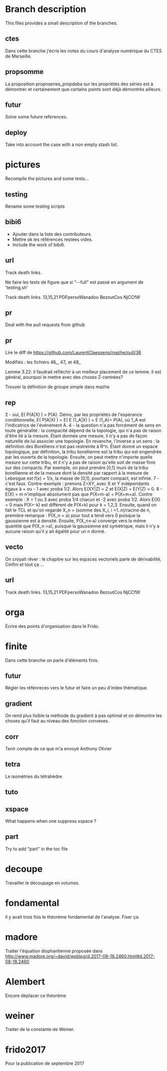 # Branch description

This files provides a small description of the branches.

## ctes

Dans cette branche j'écris les notes du cours d'analyse numérique du CTES de Marseille.

## propsomme

La proposition propnseries_propdeba sur les propriétés des séries est à démontrer et certainement que certains points sont déjà démontrés ailleurs.

## futur

Solve some future references.

## deploy

Take into account the case with a non empty stash list.

# pictures

Recompile the pictures and some tests...

## testing

Rename some testing scripts

## bibi6

- Ajouter dans la liste des contributeurs.
- Mettre ok les références restées vides.
- Include the work of bibi6.


## url

Track death links.

Ne faire les tests de figure que si "--full" est passé en argument de 'testing.sh'

Track death links. 13,15,21
PDFpersoWanadoo
BezoutCos
NjCCfW



## pr

Deal with the pull requests from github


## pr

Lire le diff de  https://github.com/LaurentClaessens/mazhe/pull/36

Modifiés : les fichiers 46_, 47_ et 48_

Lemme 3.22: il faudrait réfléchir à un meilleur placement de ce lemme. Il est général, pourquoi le mettre avec des choses Z-centrées?

Trouver la définition de groupe simple dans mazhe

## rep

2 - oui, E( P(A|X) ) = P(A). Démo, par les propriétés de l'espérance conditionnelle, E( P(A|X) ) = E( E (1_A|X) ) = E (1_A)= P(A), où 1_A est l'indicatrice de l'événement A.
4 - la question n'a pas forcément de sens en toute généralité : la compacité dépend de la topologie, qui n'a pas de raison d'être lié à la mesure. Étant donnée une mesure, il n'y a pas de façon naturelle de lui associer une topologie. En revanche, l'inverse a un sens : la définition des Borelliens n'est pas restreinte à R^n. Étant donné un espace topologique, par définition, la tribu borellienne est la tribu qui est engendrée par les ouverts de la topologie. Ensuite, on peut mettre n'importe quelle mesure sur cette tribu, et il n'y a pas de raison qu'elle soit de masse finie sur des compacts. Par exemple, on peut prendre [0,1] muni de la tribu borellienne et de la mesure dont la densité par rapport à la mesure de Lebesgue est f(x) = 1/x, la masse de [0,1], pourtant compact, est infinie.
7 - c'est faux. Contre-exemple : prenons Z=XY, avec X et Y indépendants égaux à + ou - 1 avec proba 1/2. Alors E(XY|Z) = Z et E(X|Z) = E(Y|Z) = 0.
8 - E(X) = m n'implique absolument pas que P(X=m-a) = P(X=m+a). Contre exemple : X = 1 ou 3 avec proba 1/4 chacun et -2 avec proba 1/2. Alors E(X) = 0 mais P(X=-k) est différent de P(X=k) pour k = 1,2,3. Ensuite, quand on fait le TCL et qu'on regarde X_n = (somme des X_i, i =1..n)/racine de n, première remarque : P(X_n = a) pour tout a tend vers 0 puisque la gaussienne est à densité. Ensuite, P(X_n<-a) converge vers la même quantité que P(X_n >a), puisque la gaussienne est symétrique, mais il n'y a aucune raison qu'il y ait égalité pour un n donné.

## vecto

On croyait rêver : le chapitre sur les espaces vectoriels parle de dérivabilité, Cinfini et tout ça ...

## url
Track death links. 13,15,21
PDFpersoWanadoo
BezoutCos
NjCCfW

# orga

Écrire des points d'organisation dans le Frido.

# finite

Dans cette branche on parle d'éléments finis.

## futur

Régler les réfénreces vers le futur et faire un peu d'index thématique.

## gradient

On rend plus lisible la méthode du gradient à pas optimal et on démontre les choses qu'il faut au niveau des fonction convexes.

## corr

Tenir compte de ce que m'a envoyé Anthony Olivier

## tetra

Le isométries du tétrahèdre

## tuto

## xspace
What happens when one suppress xspace ?

## part

Try to add "part" in the toc file

# decoupe

Travailler le découpage en volumes.

# fondamental

Il y avait trois fois le théorème fondamental de l'analyse. Fixer ça.


# madore

Traiter l'équation diophantienne proposée dans
http://www.madore.org/~david/weblog/d.2017-08-18.2460.html#d.2017-08-18.2460

# Alembert

Encore déplacer ce théorème

# weiner

Traiter de la constante de Weiner.

# frido2017

Pour la publication de septembre 2017
